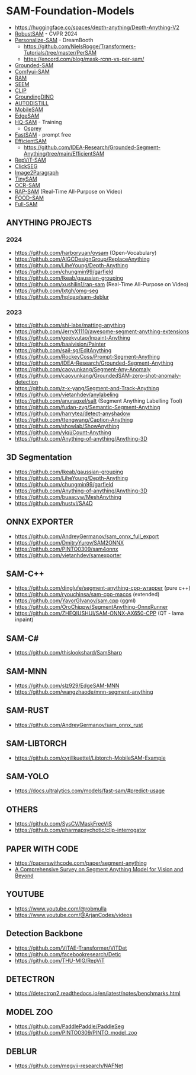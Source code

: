 # SAM-Foundation-Models
- https://huggingface.co/spaces/depth-anything/Depth-Anything-V2
- [RobustSAM](https://github.com/robustsam/RobustSAM) - CVPR 2024
- [Personalize-SAM](https://github.com/ZrrSkywalker/Personalize-SAM) - DreamBooth
  - https://github.com/NielsRogge/Transformers-Tutorials/tree/master/PerSAM
  - https://encord.com/blog/mask-rcnn-vs-per-sam/
- [Grounded-SAM](https://github.com/IDEA-Research/Grounded-Segment-Anything)
- [Comfyui-SAM](https://github.com/storyicon/comfyui_segment_anything)
- [RAM](https://github.com/xinyu1205/recognize-anything/tree/main)
- [SEEM](https://github.com/UX-Decoder/Segment-Everything-Everywhere-All-At-Once)
- [CLIP](https://github.com/OpenAI/CLIP)
- [GroundingDINO](https://github.com/IDEA-Research/GroundingDINO)
- [AUTODISTILL](https://github.com/autodistill/autodistill)
- [MobileSAM](https://github.com/ChaoningZhang/MobileSAM)
- [EdgeSAM](https://github.com/chongzhou96/EdgeSAM)
- [HQ-SAM](https://github.com/SysCV/sam-hq) - Training
  - [Osprey](https://github.com/CircleRadon/Osprey) 
- [FastSAM](https://github.com/CASIA-IVA-Lab/FastSAM) - prompt free
- [EfficientSAM](https://github.com/yformer/EfficientSAM)
  - https://github.com/IDEA-Research/Grounded-Segment-Anything/tree/main/EfficientSAM
- [RepViT-SAM](https://github.com/THU-MIG/RepViT)
- [ClickSEG](https://github.com/XavierCHEN34/ClickSEG/)
- [Image2Paragraph](https://github.com/showlab/Image2Paragraph)
- [TinySAM](https://github.com/xinghaochen/TinySAM)
- [OCR-SAM](https://github.com/yeungchenwa/OCR-SAM)
- [RAP-SAM](https://github.com/xushilin1/rap-sam) (Real-Time All-Purpose on Video)
- [FOOD-SAM](https://github.com/jamesjg/foodsam)
- [Full-SAM](https://github.com/ByungKwanLee/Full-Segment-Anything)

## ANYTHING PROJECTS
### 2024
- https://github.com/harboryuan/ovsam (Open-Vocabulary)
- https://github.com/AIGCDesignGroup/ReplaceAnything
- https://github.com/LiheYoung/Depth-Anything
- https://github.com/chungmin99/garfield
- https://github.com/lkeab/gaussian-grouping
- https://github.com/xushilin1/rap-sam (Real-Time All-Purpose on Video)
- https://github.com/lxtgh/omg-seg
- https://github.com/hplqaq/sam-deblur

### 2023
- https://github.com/shi-labs/matting-anything
- https://github.com/JerryX1110/awesome-segment-anything-extensions
- https://github.com/geekyutao/Inpaint-Anything
- https://github.com/baaivision/Painter
- https://github.com/sail-sg/EditAnything
- https://github.com/RockeyCoss/Prompt-Segment-Anything
- https://github.com/IDEA-Research/Grounded-Segment-Anything
- https://github.com/caoyunkang/Segment-Any-Anomaly
- https://github.com/caoyunkang/GroundedSAM-zero-shot-anomaly-detection
- https://github.com/z-x-yang/Segment-and-Track-Anything
- https://github.com/vietanhdev/anylabeling
- https://github.com/anuragxel/salt (Segment Anything Labelling Tool)
- https://github.com/fudan-zvg/Semantic-Segment-Anything
- https://github.com/harrytea/detect-anyshadow
- https://github.com/ttengwang/Caption-Anything
- https://github.com/showlab/ShowAnything
- https://github.com/ylqi/Count-Anything
- https://github.com/Anything-of-anything/Anything-3D

## 3D Segmentation
- https://github.com/lkeab/gaussian-grouping
- https://github.com/LiheYoung/Depth-Anything
- https://github.com/chungmin99/garfield
- https://github.com/Anything-of-anything/Anything-3D
- https://github.com/buaacyw/MeshAnything
- https://github.com/hustvl/SA4D

## ONNX EXPORTER
- https://github.com/AndreyGermanov/sam_onnx_full_export
- https://github.com/DmitryYurov/SAM2ONNX
- https://github.com/PINTO0309/sam4onnx
- https://github.com/vietanhdev/samexporter

## SAM-C++
- https://github.com/dinglufe/segment-anything-cpp-wrapper (pure c++)
- https://github.com/ryouchinsa/sam-cpp-macos (extended)
- https://github.com/YavorGIvanov/sam.cpp (ggml)
- https://github.com/OroChippw/SegmentAnything-OnnxRunner
- https://github.com/ZHEQIUSHUI/SAM-ONNX-AX650-CPP (QT - lama inpaint)

## SAM-C#
- https://github.com/thislookshard/SamSharp

## SAM-MNN
- https://github.com/slz929/EdgeSAM-MNN
- https://github.com/wangzhaode/mnn-segment-anything

## SAM-RUST
- https://github.com/AndreyGermanov/sam_onnx_rust

## SAM-LIBTORCH
- https://github.com/cyrillkuettel/Libtorch-MobileSAM-Example

## SAM-YOLO
- https://docs.ultralytics.com/models/fast-sam/#predict-usage
  
## OTHERS
- https://github.com/SysCV/MaskFreeVIS
- https://github.com/pharmapsychotic/clip-interrogator
  
## PAPER WITH CODE
- https://paperswithcode.com/paper/segment-anything
- [A Comprehensive Survey on Segment Anything Model for Vision and Beyond](https://arxiv.org/pdf/2305.08196.pdf)

## YOUTUBE
- https://www.youtube.com/@robmulla
- https://www.youtube.com/@ArjanCodes/videos

## Detection Backbone
- https://github.com/ViTAE-Transformer/ViTDet
- https://github.com/facebookresearch/Detic
- https://github.com/THU-MIG/RepViT

## DETECTRON
- https://detectron2.readthedocs.io/en/latest/notes/benchmarks.html

## MODEL ZOO
- https://github.com/PaddlePaddle/PaddleSeg
- https://github.com/PINTO0309/PINTO_model_zoo

## DEBLUR 
- https://github.com/megvii-research/NAFNet







